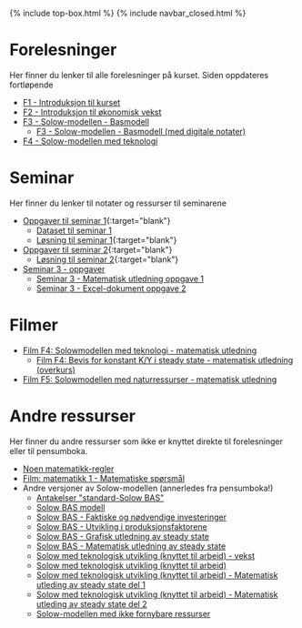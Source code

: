 
{% include top-box.html %} <!-- Kode for å inkludere boksen på toppen av siden. Se _config.yml for å gjøre endringer. -->
{% include navbar_closed.html %} <!-- Kode for navigasjonsmeny. Se navbar.html for å gjøre endringer. -->
<!-- Gjør endringer under her -->

# Forelesninger
Her finner du lenker til alle forelesninger på kurset. Siden oppdateres fortløpende
* <a href="assets/F1_intro_v23.pdf"> F1 - Introduksjon til kurset</a>
* <a href="assets/F2_vekst_v23.pdf"> F2 - Introduksjon til økonomisk vekst</a>
* <a href="assets/F3_Solow1_v23.pdf"> F3 - Solow-modellen - Basmodell</a>
  * <a href="assets/F3_solow_bas_v23_notes.pdf"> F3 - Solow-modellen - Basmodell (med digitale notater)</a>
* <a href="assets/F3_solow_tek_v23.pdf"> F4 - Solow-modellen med teknologi </a>


# Seminar
Her finner du lenker til notater og ressurser til seminarene
* [Oppgaver til seminar 1](https://htmlpreview.github.io/?https://github.com/uit-sok-2011-v23/uit-sok-2011-v23.github.io/blob/master/assets/sok-2011_seminar_1_oppgaver.html){:target="blank"}
  * [Dataset til seminar 1](https://github.com/uit-sok-2011-v23/uit-sok-2011-v23.github.io/blob/main/assets/income.csv) 
  * [Løsning til seminar 1](https://htmlpreview.github.io/?https://github.com/uit-sok-2011-v23/uit-sok-2011-v23.github.io/blob/master/assets/sok-2011_seminar_1_forstudenter.html){:target="blank"}
* [Oppgaver til seminar 2](https://htmlpreview.github.io/?https://github.com/uit-sok-2011-v23/uit-sok-2011-v23.github.io/blob/master/assets/sok-2011_seminar_2_oppgave_fs.html){:target="blank"}
  * [Løsning til seminar 2](https://htmlpreview.github.io/?https://github.com/uit-sok-2011-v23/uit-sok-2011-v23.github.io/blob/master/assets/sok-2011_seminar_2_kode_fs.html){:target="blank"}
 * <a href="assets/Seminar 3 – Solow modellen med teknologisk utvikling.pdf"> Seminar 3 - oppgaver </a>
   * <a href="assets/løsning_seminar3.pdf"> Seminar 3 - Matematisk utledning oppgave 1 </a>
   * <a href="assets/sok_2011_seminar3.xlsx"> Seminar 3 - Excel-dokument oppgave 2 </a>

# Filmer
* [Film F4: Solowmodellen med teknologi - matematisk utledning](https://youtu.be/lC-IczavEik)
  * [Film F4: Bevis for konstant K/Y i steady state - matematisk utledning (overkurs)](https://youtu.be/X5E_lnNk1G4)
* [Film F5: Solowmodellen med naturressurser - matematisk utledning](https://youtu.be/MuUxb7R1MKE)

# Andre ressurser
Her finner du andre ressurser som ikke er knyttet direkte til forelesninger eller til pensumboka.
* [Noen matematikk-regler](https://github.com/uit-sok-2011-v23/uit-sok-2011-v23.github.io/blob/main/assets/Matematikk.pdf)
* [Film: matematikk 1 - Matematiske spørsmål](https://youtu.be/BgDntxXBW_Q)
* Andre versjoner av Solow-modellen (annerledes fra pensumboka!)
  * [Antakelser "standard-Solow BAS"](https://youtu.be/JVIaH1djNrM)
  * [Solow BAS modell](https://youtu.be/aNFKSpEIBrI)
  * [Solow BAS - Faktiske og nødvendige investeringer](https://youtu.be/QSb8_ME7DVY)
  * [Solow BAS - Utvikling i produksjonsfaktorene](https://youtu.be/79NAPF2noko)
  * [Solow BAS - Grafisk utledning av steady state](https://youtu.be/wHjo7JY2qmE) 
  * [Solow BAS - Matematisk utledning av steady state](https://youtu.be/OfOLmG-sTbw)  
  * [Solow med teknologisk utvikling (knyttet til arbeid) - vekst](https://youtu.be/Bx3NIOtVwxI)  
  * [Solow med teknologisk utvikling (knyttet til arbeid)](https://youtu.be/Bx3NIOtVwxI)  
  * [Solow med teknologisk utvikling (knyttet til arbeid) - Matematisk utleding av steady state del 1](https://youtu.be/YVncuuOEkeA)  
  * [Solow med teknologisk utvikling (knyttet til arbeid) - Matematisk utleding av steady state del 2](https://youtu.be/Bo9n_HDYNwQ)
  * [Solow-modellen med ikke fornybare ressurser](https://youtu.be/pNT8rgaDv4s)    
